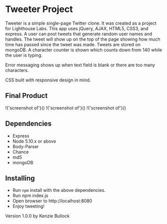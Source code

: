 # Tweeter Project

Tweeter is a simple single-page Twitter clone. It was created as a project for Lighthouse Labs. This app uses jQuery, AJAX, HTML5, CSS3, and express. A user can post tweets that generate random user names and handles. The tweet will show up on the top of the page showing how much time has passed since the tweet was made. Tweets are stored on mongoDB. A character counter is shown which counts down from 140 while the user is typing. 

Error messaging shows up when text field is blank or there are too many characters.

CSS built with responsive design in mind.

## Final Product

!{'screenshot of'}()
!{'screenshot of'}()
!{'screenshot of'}()

## Dependencies

- Express
- Node 5.10.x or above
- Body-Parser
- Chance
- md5
- mongoDB

## Installing

- Run `npm` install with the above dependencies.
- Run npm index.js
- Open browser to http://localhost:8080
- Enjoy tweeting!

Version 1.0.0
by Kenzie Bullock